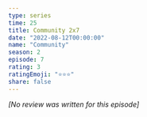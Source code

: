 ```yaml
---
type: series
time: 25
title: Community 2x7
date: "2022-08-12T00:00:00"
name: "Community"
season: 2
episode: 7
rating: 3
ratingEmoji: "⭐️⭐️⭐️"
share: false
---
```


_[No review was written for this episode]_
